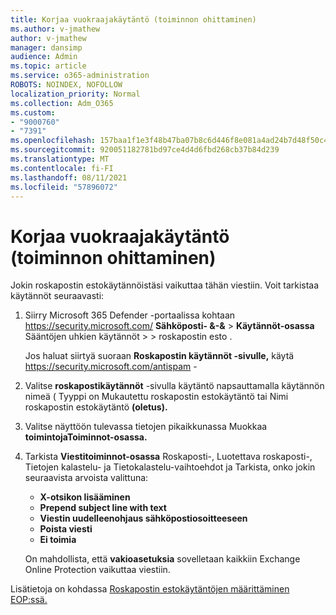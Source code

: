 ```yaml
---
title: Korjaa vuokraajakäytäntö (toiminnon ohittaminen)
ms.author: v-jmathew
author: v-jmathew
manager: dansimp
audience: Admin
ms.topic: article
ms.service: o365-administration
ROBOTS: NOINDEX, NOFOLLOW
localization_priority: Normal
ms.collection: Adm_O365
ms.custom:
- "9000760"
- "7391"
ms.openlocfilehash: 157baa1f1e3f48b47ba07b8c6d446f8e081a4ad24b7d48f50c4fc5af5518cdd6
ms.sourcegitcommit: 920051182781bd97ce4d4d6fbd268cb37b84d239
ms.translationtype: MT
ms.contentlocale: fi-FI
ms.lasthandoff: 08/11/2021
ms.locfileid: "57896072"
---
```

# <a name="fix-tenant-policy-action-override"></a>Korjaa vuokraajakäytäntö (toiminnon ohittaminen)

Jokin roskapostin estokäytännöistäsi vaikuttaa tähän viestiin. Voit tarkistaa käytännöt seuraavasti:

1. Siirry Microsoft 365 Defender -portaalissa kohtaan <https://security.microsoft.com/> **Sähköposti- &-&** \> **Käytännöt-osassa** Sääntöjen uhkien käytännöt \>  \>  roskapostin esto . 

   Jos haluat siirtyä suoraan **Roskapostin käytännöt -sivulle,** käytä <https://security.microsoft.com/antispam> -

2. Valitse **roskapostikäytännöt** -sivulla käytäntö napsauttamalla käytännön nimeä ( Tyyppi on Mukautettu  roskapostin estokäytäntö tai Nimi roskapostin estokäytäntö **(oletus).** 
3. Valitse näyttöön tulevassa tietojen pikaikkunassa Muokkaa **toimintojaToiminnot-osassa.** 
4. Tarkista **Viestitoiminnot-osassa** Roskaposti-, Luotettava roskaposti-, Tietojen kalastelu- ja Tietokalastelu-vaihtoehdot ja Tarkista, onko jokin seuraavista arvoista valittuna:   
   - **X-otsikon lisääminen**
   - **Prepend subject line with text**
   - **Viestin uudelleenohjaus sähköpostiosoitteeseen**
   - **Poista viesti**
   - **Ei toimia**

   On mahdollista, että **vakioasetuksia** sovelletaan kaikkiin Exchange Online Protection vaikuttaa viestiin.

Lisätietoja on kohdassa [Roskapostin estokäytäntöjen määrittäminen EOP:ssä.](https://docs.microsoft.com/microsoft-365/security/office-365-security/configure-your-spam-filter-policies)
